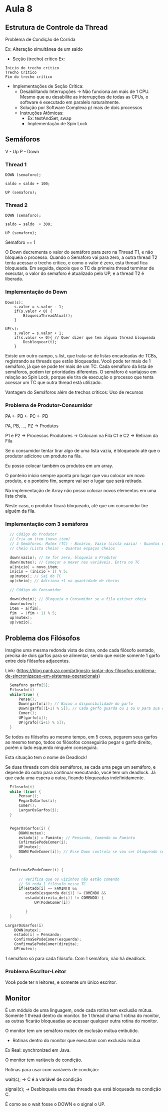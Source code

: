 # Aula 8

## Estrutura de Controle da Thread

Problema de Condição de Corrida 

Ex: Alteração simultânea de um saldo

- Seção (trecho) crítico
Ex:
```
Inicio do trecho critico
Trecho Crítico
Fim do trecho crítico
```
- Implementações de Seção Crítica:
    - Desabilitando Interrupções -> Não funciona am mais de 1 CPU. 
    Mesmo que eu desabilite as interrupções de todas as CPUs, o software é executado em paralelo naturalmente.
    - Solução por Software Complexa p/ mais de dois processos
    - Instruções Atômicas:
        - Ex: testAndSet, swap
        - Implementação de Spin Lock

    

## Semáforos
V - Up
P - Down

### Thread 1
```
DOWN (semaforo);

saldo = saldo + 100;

UP (semaforo);
```

### Thread 2
```
DOWN (semaforo);

saldo = saldo  + 300;

UP (semaforo);
```
Semaforo == 1

O Down decrementa o valor do semáforo para zero na Thread T1, e não bloqueia o processo.
Quando o Semaforo vai para zero, a outra thread T2 tenta acessar o trecho crítico, 
e como o valor é zero, esta thread fica bloqueada. Em seguida, depois que o TC da primeira
thread terminar de executar, o valor do semaforo é atualizado pelo UP, e a thread T2 é liberada.

### Implementação do Down

```
Down(s):
    s.valor = s.valor - 1;
    if(s.valor < 0) {
        BloqueiaThreadAtual();
    }
```

```
UP(s):
    s.valor = s.valor + 1;
    if(s.valor <= 0){ // Quer dizer que tem alguma thread bloqueada
        Desbloquear(t);
    }
```

Existe um outro campo, s.list, que trata-se de listas encadeadas de TCBs, 
registrando as threads que estão bloqueadas.
Você pode ter mais de 1 semáforo, já que se pode ter mais de um TC.
Cada semáforo da lista de semáforos, podem ter prioridades diferentes.
O semáforo é vantajoso em relação ao Spin Lock, porque ele tira de execução o processo que tenta acessar um TC que outra thread está utilizado.

Vantagem do Semáforos além de trechos críticos: Uso de recursos


### Problema de Produtor-Consumidor

  PA <- PB <- PC <- PB

  PA, PB, ..., PZ -> Produtos

  P1 e P2 -> Processos Produtores -> Colocam na Fila
  C1 e C2 -> Retiram da Fila

  Se o consumidor tentar tirar algo de uma lista vazia, é bloqueado até que o produtor 
  adicione um produto na fila.

  Eu posso colocar também os produtos em um array.

  O ponteiro inicio sempre aponta pro lugar que vou colocar um novo produto, e o 
  ponteiro fim, sempre vai ser o lugar que será retirado.

  Na implementação de Array não posso colocar novos elementos em uma lista cheia.

  Neste caso, o produtor ficará bloqueado, até que um consumidor tire alguém da fila.


### Implementação com 3 semáforos
  ```c
    // Código do Produtor
    // Cria um item (novo_item)
    // 3 Semáforos: Mutex (TC) - Binário, Vazio (Lista vazia) - Quantos espaços vazios, 
    // Cheio (Lista cheia) - Quantos espaços cheios

    down(vazio); // Se for zero, bloqueia o Produtor
    down(mutex); // Começar a mexer nas variáveis. Entra no TC 
    a[inicio] = novo_item;
    inicio = (inicio + 1) % 5;
    up(mutex); // Sai do TC
    up(cheio); // Adiciona +1 na quantidade de cheios
  ```


  ```c
    // Código do Consumidor

    down(cheio); // Bloqueia o Consumidor se a fila estiver cheia
    down(mutex);
    item = a[fim];
    fim  = (fim + 1) % 5;
    up(mutex);
    up(vazio); 
  ```


  ## Problema dos Filósofos

  Imagine uma mesma redonda vista de cima, onde cada filósofo sentado, precisa
  de dois garfos para se alimentar, sendo que existe somente 1 garfo entre dois
  filósofos adjacentes. 

  Link: (https://blog.pantuza.com/artigos/o-jantar-dos-filosofos-problema-de-sincronizacao-em-sistemas-operacionais)


  ```c
    Semaforo garfo[5];
    Filosofo(i) 
    while(true) {
        Pensa();
        Down(garfo[i]); // Baixo a disponibilidade do garfo
        Down(garfo[(i+1) % 5]); // Cada garfo guarda ou 1 ou 0 para sua disponibilidade
        Comer();
        UP(garfo[i]);
        UP(grafo[(i+1) % 5]);
    }
  ```

  Se todos os filósofos ao mesmo tempo, em 5 cores, pegarem seus garfos ao mesmo tempo,
  todos os filósofos conseguirão pegar o garfo direito, porém o lado esquerdo ninguém conseguirá.

  Esta situação tem o nome de Deadlock!

  Se duas threads com dois semáforos, se cada uma pega um semáforo, e depende do outro para continuar executando, você tem um deadlock. Já que cada uma espera a outra, ficando bloqueadas indefinidamente.

```c
  Filosofo(i)
  while (true) {
      Pensar();
      PegarOsGarfos(i);
      Comer();
      LargarOsGarfos(i);
  }


  PegarOsGarfos(i) {
      DOWN(mutex);
      estado[i] = Faminto; // Pensando, Comendo ou Faminto
      CofirmaSePodeComer(i);
      UP(mutex);
      DOWN(PodeComer[i]); // Esse Down controla se vou ser bloqueado se não posso comer. Ou se posso comer, caso o valor antigo seja 1.
  }


  ConfirmaSePodeComer(i) {
      
      // Verifica que os vizinhos não estão comendo
      // Só roda 1 filósofo nesse TC
      if(estado[i] == FAMINTO && 
         estado[esquerda_de(i)] != COMENDO && 
         estado[direita_de(i)] != COMENDO) {
             UP(PodeComer[i])

         }
  }
```

```c
LargarOsGarfos(i)
    DOWN(mutex);
    estado[i] = Pensando;
    ConfirmaSePodeComer(esquerda);
    ConfirmaSePodeComer(direita);
    UP(mutex);
```
1 semáforo só para cada filósofo. Com 1 semáforo, não há deadlock.

### Problema Escritor-Leitor

Você pode ter n leitores, e somente um único escritor.

## Monitor

  É um módulo de uma linguagem, onde cada rotina tem exclusão mútua. Somente 1 thread dentro do monitor. Se 1 thread chama 1 rotina do monitor, as outras ficarão bloqueadas ao acessar qualquer outra rotina do monitor.

  O monitor tem um semáforo mutex de exclusão mútua embutido.

  - Rotinas dentro do monitor que executam com exclusão mútua

  Ex Real: synchronized em Java.

  O monitor tem variáveis de condição.

  Rotinas para usar com variáveis de condição:

wait(c); -> C é a variável de condição

signal(c); -> Desbloqueia uma das threads que está bloqueada na condição C.

É como se o wait fosse o DOWN e o signal o UP.